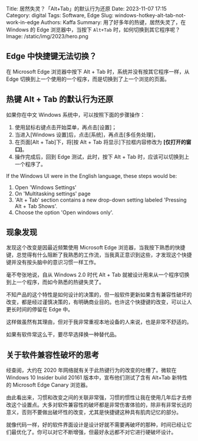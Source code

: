 Title: 居然失灵？「Alt+Tab」的默认行为还原
Date: 2023-11-07 17:15
Category: digital
Tags: Software, Edge 
Slug: windows-hotkey-alt-tab-not-work-in-edge
Authors: Kaffa
Summary: 用了好多年的热键，居然失灵了，在 Windows 的 Edge 浏览器中，当按下 `Alt+Tab` 时，如何切换到其它程序呢？
Image: /static/img/2023/hero.png

## Edge 中快捷键无法切换？

在 Microsoft Edge 浏览器中按下 <kdb>Alt</kbd> + <kdb>Tab</kbd> 时，系统并没有按其它程序一样，从 Edge 切换到上一个使用的一个程序，而是切换到了上一个浏览的页面。

## 热键 <kdb>Alt</kbd> + <kdb>Tab</kbd> 的默认行为还原

如果你在中文 Windows 系统中，可以按照下面的步骤操作：

1. 使用鼠标右键点击开始菜单，再点击[设置]；
2. 当进入[Windows 设置]后，点击[系统]，再点击[多任务处理]，
3. 在页面[Alt + Tab]下，将[按 Alt + Tab 将显示]下拉框内容修改为 **[仅打开的窗口]**。
4. 操作完成后，回到 Edge 测试，此时，按下 <kdb>Alt</kbd> + <kdb>Tab</kbd> 时，应该可以切换到上一个程序了。

If the Windows UI were in the English language, these steps would be:

1. Open 'Windows Settings'
2. On 'Multitasking settings' page
3. 'Alt + Tab' section contains a new drop-down setting labeled 
   'Pressing Alt + Tab Shows'.
4. Choose the option 'Open windows only'.

## 现象发现

发现这个改变是因最近频繁使用 Microsoft Edge 浏览器，当我按下熟悉的快捷键，总觉得有什么阻断了我熟悉的工作流，当我真正意识到这些，才发现这个快捷键并没有按头脑中的意识习惯一样工作。

毫不夸张地说，自从 Windows 2.0 时代 <kdb>Alt</kbd> + <kdb>Tab</kbd> 就被设计用来从一个程序切换到上一个程序，而如今熟悉的热键失灵了。

不知产品的这个特性是如何设计的决策的，但一般软件更新如果含有兼容性破坏的改变，都是经过谨慎决策的，有明确商业目的。也许这个快捷键的改变，可以让人更长时间的停留在 Edge 中。

这样做虽然有其理由，但对于我非常重视本地设备的人来说，也是非常不舒适的。

如果有软件常这么干，要尽早选择换一种替代品。

## 关于软件兼容性破坏的思考

经查阅，大约在 2020 年网络就有关于此热键行为的改变的吐槽了。微软在 Windows 10 Insider build 20161 版本中，宣布他们测试了含有 Alt+Tab 新特性的 
Microsoft Edge Canary 浏览器。

由此看出来，习惯和改变之间的关联非常强，习惯的惯性让我在使用几年后才去修改这个设置点。大多对软件兼容性的破坏都是非常伤害体验的，除非有非常长远的意义，否则不要做出破坏性的改变，尤其是快捷键这种具有肌肉记忆的部分。

就像代码一样，好的软件界面设计是设计好就不需要再破坏的那种，时间已经让它们最优化了。你可以对它不断增强，但最好永远都不对它进行硬破坏设计。



